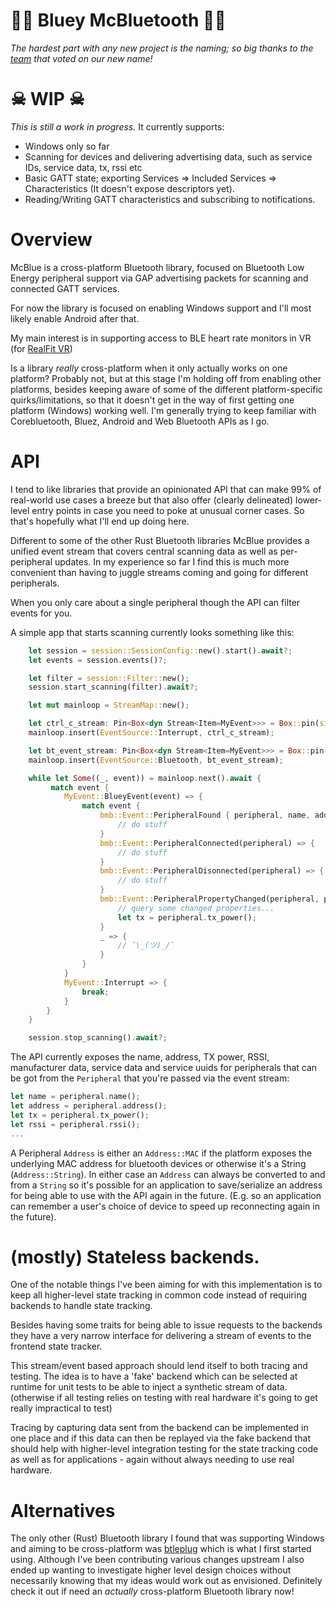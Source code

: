 # 🐋🦷 Bluey McBluetooth 🦷🐋

_The hardest part with any new project is the naming; so big thanks to the
[team](https://www.bbc.co.uk/news/uk-36225652) that voted on our new name!_

# ☠ WIP ☠

_This is still a work in progress._ It currently supports:
* Windows only so far
* Scanning for devices and delivering advertising data, such as service IDs,
service data, tx, rssi etc
* Basic GATT state; exporting Services => Included Services => Characteristics (It doesn't expose descriptors yet).
* Reading/Writing GATT characteristics and subscribing to notifications.

# Overview

McBlue is a cross-platform Bluetooth library, focused on Bluetooth Low Energy
peripheral support via GAP advertising packets for scanning and connected
GATT services.

For now the library is focused on enabling Windows support and I'll most likely
enable Android after that.

My main interest is in supporting access to BLE heart rate monitors in VR
(for [RealFit VR](https://realfit.co/))

Is a library _really_ cross-platform when it only actually works on one
platform?  Probably not, but at this stage I'm holding off from enabling other
platforms, besides keeping aware of some of the different platform-specific
quirks/limitations, so that it doesn't get in the way of first getting one
platform (Windows) working well. I'm generally trying to keep familiar with
Corebluetooth, Bluez, Android and Web Bluetooth APIs as I go.

# API

I tend to like libraries that provide an opinionated API that can make 99% of
real-world use cases a breeze but that also offer (clearly delineated)
lower-level entry points in case you need to poke at unusual corner cases.
So that's hopefully what I'll end up doing here.

Different to some of the other Rust Bluetooth libraries McBlue provides
a unified event stream that covers central scanning data as well as
per-peripheral updates. In my experience so far I find this is much more
convenient than having to juggle streams coming and going for different
peripherals.

When you only care about a single peripheral though the API can filter
events for you.

A simple app that starts scanning currently looks something like this:
```rust
    let session = session::SessionConfig::new().start().await?;
    let events = session.events()?;

    let filter = session::Filter::new();
    session.start_scanning(filter).await?;

    let mut mainloop = StreamMap::new();

    let ctrl_c_stream: Pin<Box<dyn Stream<Item=MyEvent>>> = Box::pin(signal::ctrl_c().into_stream().map(|_| { MyEvent::Interrupt }));
    mainloop.insert(EventSource::Interrupt, ctrl_c_stream);

    let bt_event_stream: Pin<Box<dyn Stream<Item=MyEvent>>> = Box::pin(events.map(|bt_event| MyEvent::BlueyEvent(bt_event)));
    mainloop.insert(EventSource::Bluetooth, bt_event_stream);

    while let Some((_, event)) = mainloop.next().await {
         match event {
            MyEvent::BlueyEvent(event) => {
                match event {
                    bmb::Event::PeripheralFound { peripheral, name, address, .. } => {
                        // do stuff
                    }
                    bmb::Event::PeripheralConnected(peripheral) => {
                        // do stuff
                    }
                    bmb::Event::PeripheralDisonnected(peripheral) => {
                        // do stuff
                    }
                    bmb::Event::PeripheralPropertyChanged(peripheral, property_id) => {
                        // query some changed properties...
                        let tx = peripheral.tx_power();
                    }
                    _ => {
                        // ¯\_(ツ)_/¯
                    }
                }
            }
            MyEvent::Interrupt => {
                break;
            }
        }
    }

    session.stop_scanning().await?;
```

The API currently exposes the name, address, TX power, RSSI, manufacturer data,
service data and service uuids for peripherals that can be got from the `Peripheral`
that you're passed via the event stream:

```rust
let name = peripheral.name();
let address = peripheral.address();
let tx = peripheral.tx_power();
let rssi = peripheral.rssi();
...
```

A Peripheral `Address` is either an `Address::MAC` if the platform exposes the
underlying MAC address for bluetooth devices or otherwise it's a String
(`Address::String`). In either case an `Address` can always be converted
to and from a `String` so it's possible for an application to save/serialize
an address for being able to use with the API again in the future. (E.g. so
an application can remember a user's choice of device to speed up reconnecting
again in the future).

# (mostly) Stateless backends.

One of the notable things I've been aiming for with this implementation is to
keep all higher-level state tracking in common code instead of requiring
backends to handle state tracking.

Besides having some traits for being able to issue requests to the backends
they have a very narrow interface for delivering a stream of events to the
frontend state tracker.

This stream/event based approach should lend itself to both tracing and testing.
The idea is to have a 'fake' backend which can be selected at runtime for unit
tests to be able to inject a synthetic stream of data. (otherwise
if all testing relies on testing with real hardware it's going to get really
impractical to test)

Tracing by capturing data sent from the backend can be implemented in one place
and if this data can then be replayed via the fake backend that should help
with higher-level integration testing for the state tracking code as well as
for applications - again without always needing to use real hardware.

# Alternatives

The only other (Rust) Bluetooth library I found that was supporting Windows and
aiming to be cross-platform was [btleplug](https://github.com/deviceplug/btleplug)
which is what I first started using. Although I've been contributing various
changes upstream I also ended up wanting to investigate higher level design choices
without necessarily knowing that my ideas would work out as envisioned. Definitely
check it out if need an _actually_ cross-platform Bluetooth library now!
